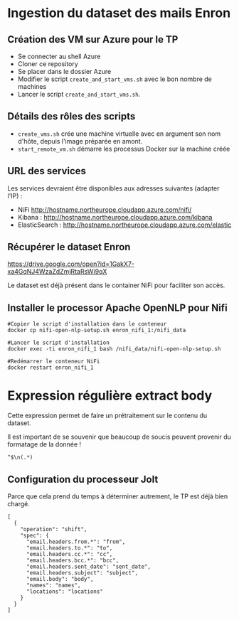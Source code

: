 # Ingestion du dataset des mails Enron

## Création des VM sur Azure pour le TP

* Se connecter au shell Azure
* Cloner ce repository
* Se placer dans le dossier Azure
* Modifier le script `create_and_start_vms.sh` avec le bon nombre de machines
* Lancer le script `create_and_start_vms.sh`.

## Détails des rôles des scripts

* `create_vms.sh` crée une machine virtuelle avec en argument son nom d'hôte, depuis l'image préparée en amont.
* `start_remote_vm.sh` démarre les processus Docker sur la machine créée

## URL des services

Les services devraient être disponibles aux adresses suivantes (adapter l'IP) :

* NiFi http://hostname.northeurope.cloudapp.azure.com/nifi/
* Kibana : http://hostname.northeurope.cloudapp.azure.com/kibana
* ElasticSearch : http://hostname.northeurope.cloudapp.azure.com/elastic

## Récupérer le dataset Enron

https://drive.google.com/open?id=1GakX7-xa4GqNJ4WzaZdZmjRtaRsWi9qX

Le dataset est déjà présent dans le container NiFi pour faciliter son accès.

## Installer le processor Apache OpenNLP pour Nifi

```
#Copier le script d'installation dans le conteneur
docker cp nifi-open-nlp-setup.sh enron_nifi_1:/nifi_data

#Lancer le script d'installation
docker exec -ti enron_nifi_1 bash /nifi_data/nifi-open-nlp-setup.sh

#Redémarrer le conteneur NiFi
docker restart enron_nifi_1
```

# Expression régulière extract body

Cette expression permet de faire un prétraitement sur le contenu du dataset. 

Il est important de se souvenir que beaucoup de soucis peuvent provenir du formatage de
la donnée !

```
^$\n(.*)
```

## Configuration du processeur Jolt

Parce que cela prend du temps à déterminer autrement, le TP est déjà bien chargé.

```
[
  {
    "operation": "shift",
    "spec": {
      "email.headers.from.*": "from",
      "email.headers.to.*": "to",
      "email.headers.cc.*": "cc",
      "email.headers.bcc.*": "bcc",
      "email.headers.sent_date": "sent_date",
      "email.headers.subject": "subject",
      "email.body": "body",
      "names": "names",
      "locations": "locations"
    }
  }
]
```
